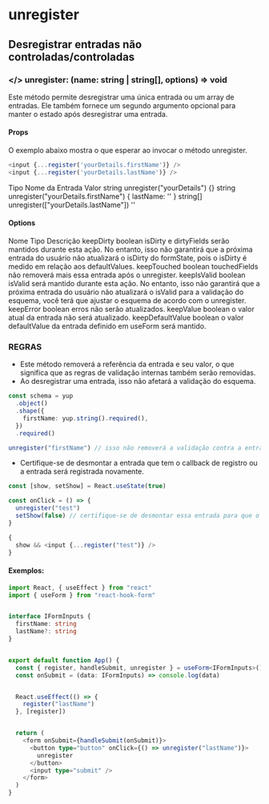 # unregister
## Desregistrar entradas não controladas/controladas

### </> unregister: (name: string | string[], options) => void

Este método permite desregistrar uma única entrada ou um array de entradas. Ele também fornece um segundo argumento opcional para manter o estado após desregistrar uma entrada.

#### Props

O exemplo abaixo mostra o que esperar ao invocar o método unregister.

```typescript
<input {...register('yourDetails.firstName')} />
<input {...register('yourDetails.lastName')} />
```
Tipo	                        Nome da Entrada	                                                Valor
string	                        unregister("yourDetails")	                                {}
string	                        unregister("yourDetails.firstName")	                        { lastName: '' }
string[]	                    unregister(["yourDetails.lastName"])	                    ''

#### Options
Nome	                        Tipo	                        Descrição
keepDirty	                    boolean	                        isDirty e dirtyFields serão mantidos durante esta ação. No entanto, isso não garantirá que a próxima entrada do usuário não atualizará o isDirty do formState, pois o isDirty é medido em relação aos defaultValues.
keepTouched	                    boolean	                        touchedFields não removerá mais essa entrada após o unregister.
keepIsValid	                    boolean	                        isValid será mantido durante esta ação. No entanto, isso não garantirá que a próxima entrada do usuário não atualizará o isValid para a validação do esquema, você terá que ajustar o esquema de acordo com o unregister.
keepError	                    boolean	                        erros não serão atualizados.
keepValue	                    boolean	                        o valor atual da entrada não será atualizado.
keepDefaultValue                boolean                         o valor defaultValue da entrada definido em useForm será mantido.

### REGRAS
* Este método removerá a referência da entrada e seu valor, o que significa que as regras de validação internas também serão removidas.
* Ao desregistrar uma entrada, isso não afetará a validação do esquema.
```typescript
const schema = yup
  .object()
  .shape({
    firstName: yup.string().required(),
  })
  .required()

unregister("firstName") // isso não removerá a validação contra a entrada firstName
```
* Certifique-se de desmontar a entrada que tem o callback de registro ou a entrada será registrada novamente.
```typescript
const [show, setShow] = React.useState(true)

const onClick = () => {
  unregister("test")
  setShow(false) // certifique-se de desmontar essa entrada para que o registro não seja invocado novamente.
}

{
  show && <input {...register("test")} />
}
```

#### Exemplos:

```typescript
import React, { useEffect } from "react"
import { useForm } from "react-hook-form"


interface IFormInputs {
  firstName: string
  lastName?: string
}


export default function App() {
  const { register, handleSubmit, unregister } = useForm<IFormInputs>()
  const onSubmit = (data: IFormInputs) => console.log(data)


  React.useEffect(() => {
    register("lastName")
  }, [register])


  return (
    <form onSubmit={handleSubmit(onSubmit)}>
      <button type="button" onClick={() => unregister("lastName")}>
        unregister
      </button>
      <input type="submit" />
    </form>
  )
}
```